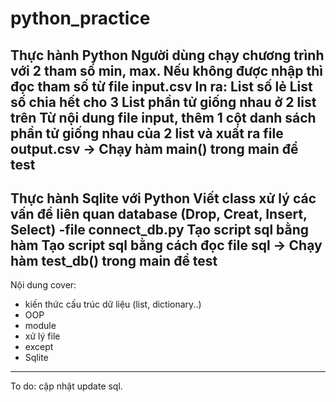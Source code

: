 # python_practice

Thực hành Python
Người dùng chạy chương trình với 2 tham số min, max. Nếu không được nhập thì đọc tham số từ file input.csv
In ra:
 List số lẻ
 List số chia hết cho 3
 List phần tử giống nhau ở 2 list trên
Từ nội dung file input, thêm 1 cột danh sách phần tử giống nhau của 2 list và xuất ra file output.csv
-> Chạy hàm main() trong main để test
--------------------------------------------------------------------------------------
Thực hành Sqlite với Python
Viết class xử lý các vấn đề liên quan database (Drop, Creat, Insert, Select) -file connect_db.py
 Tạo script sql bằng hàm
 Tạo script sql bằng cách đọc file sql
-> Chạy hàm test_db() trong main để test
--------------------------------------------------------------------------------------  
 Nội dung cover:
*  kiến thức cấu trúc dữ liệu (list, dictionary..)
*  OOP
*  module
*  xử lý file
*  except
*  Sqlite
--------------------------------------------------------------------------------------
To do:
cập nhật update sql.

